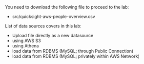 You need to download the following file to proceed to the lab:
- src/quicksight-aws-people-overview.csv

List of data sources covers in this lab:
- Upload file directly as a new datasource
- using AWS S3
- using Athena
- load data from RDBMS (MySQL; through Public Connection)
- load data from RDBMS (MySQL; privately within AWS Network)
